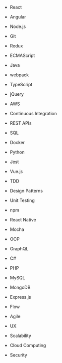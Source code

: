 * React
* Angular
* Node.js
* Git
* Redux
* ECMAScript
* Java
* webpack
* TypeScript
* jQuery
* AWS
* Continuous Integration
* REST APIs
* SQL
* Docker
* Python
* Jest
* Vue.js
* TDD
* Design Patterns
* Unit Testing
* npm
* React Native
* Mocha
* OOP
* GraphQL

* C#
* PHP
* MySQL
* MongoDB
* Express.js
* Flow
* Agile
* UX
* Scalability
* Cloud Computing
* Security
